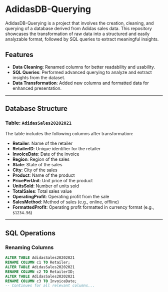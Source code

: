 # AdidasDB-Querying

AdidasDB-Querying is a project that involves the creation, cleaning, and querying of a database derived from Adidas sales data. This repository showcases the transformation of raw data into a structured and easily analyzable format, followed by SQL queries to extract meaningful insights.

## Features
- **Data Cleaning**: Renamed columns for better readability and usability.
- **SQL Queries**: Performed advanced querying to analyze and extract insights from the dataset.
- **Data Transformation**: Added new columns and formatted data for enhanced presentation.

---

## Database Structure

### Table: `AdidasSales20202021`

The table includes the following columns after transformation:

- **Retailer**: Name of the retailer
- **RetailerID**: Unique identifier for the retailer
- **InvoiceDate**: Date of the invoice
- **Region**: Region of the sales
- **State**: State of the sales
- **City**: City of the sales
- **Product**: Name of the product
- **PricePerUnit**: Unit price of the product
- **UnitsSold**: Number of units sold
- **TotalSales**: Total sales value
- **OperatingProfit**: Operating profit from the sale
- **SalesMethod**: Method of sales (e.g., online, offline)
- **FormattedProfit**: Operating profit formatted in currency format (e.g., `$1234.56`)

---

## SQL Operations

### Renaming Columns
```sql
ALTER TABLE AdidasSales20202021
RENAME COLUMN c1 TO Retailer;
ALTER TABLE AdidasSales20202021
RENAME COLUMN c2 TO RetailerID;
ALTER TABLE AdidasSales20202021
RENAME COLUMN c3 TO InvoiceDate;
-- Continues for all relevant columns...
